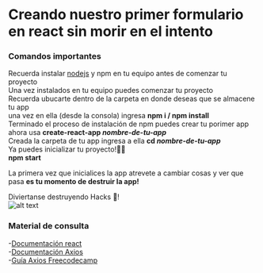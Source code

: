 # Creando nuestro primer formulario en react sin morir en el intento

### Comandos importantes   
Recuerda instalar [nodejs](https://nodejs.org/en/download/) y npm en tu equipo antes de comenzar tu proyecto  
Una vez instalados en tu equipo puedes comenzar tu proyecto  
Recuerda ubucarte dentro de la carpeta en donde deseas que se almacene tu app  
una vez en ella (desde la consola) ingresa **npm i / npm install**   
Terminado el proceso de instalación de npm puedes crear tu porimer app  
ahora usa **create-react-app _nombre-de-tu-app_**  
Creada la carpeta de tu app ingresa a ella **cd  _nombre-de-tu-app_**  
Ya puedes inicializar tu proyecto!:tada::tada:  
**npm start**  

La primera vez que inicialices la app atrevete a cambiar cosas y ver que pasa
**es tu momento de destruir la app!**

Diviertanse destruyendo Hacks :purple_heart:!  
![alt text](https://www.google.com/url?sa=i&url=https%3A%2F%2Fimgflip.com%2Fmemesearch%3Fq%3Dlaughing%26page%3D27&psig=AOvVaw3dOI4dd1Q0k1iypTLW_rnD&ust=1679035294746000&source=images&cd=vfe&ved=0CA8QjRxqFwoTCNCe2IPs3_0CFQAAAAAdAAAAABAJ)



### Material de consulta  
-[Documentación react](https://es.reactjs.org/docs/getting-started.html)  
-[Documentación Axios]( https://axios-http.com/es/docs/intro)  
-[Guía Axios Freecodecamp](https://www.freecodecamp.org/espanol/news/como-usar-axios-con-react/)   




